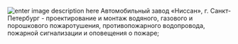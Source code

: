 <!--t Автомобильный завод «Ниссан» t-->
<!--d Полный комплекс работ по проектированию и монтажу систем автоматической противопожарной защиты (пожаротушения, оповещения о пожаре, пожарной сигнализации) на заводе Nissan в промышленной зоне &quot;Каменка&quot; на севере Санкт-Петербурга d-->
<!--tag featured,промышленность tag-->

![enter image description here][1]
Автомобильный завод «Ниссан», г. Санкт-Петербург - проектирование и монтаж водяного, газового и порошкового пожаротушения, противопожарного водопровода, пожарной сигнализации и оповещения о пожаре;


  [1]: http://scs.spb.ru/content/images/20190329014303-nissan-small.jpg